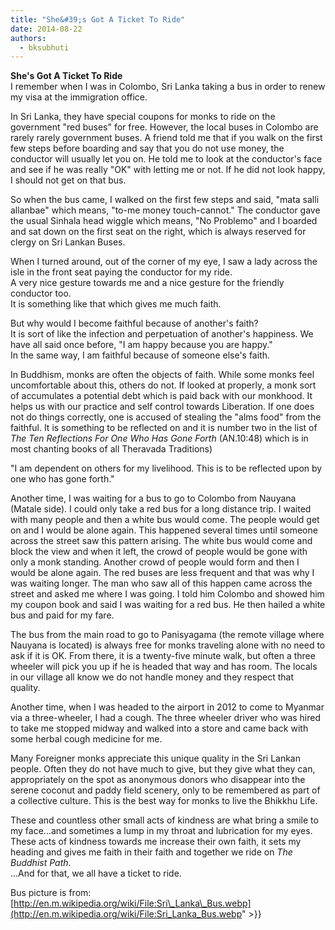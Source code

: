 ```yaml
---
title: "She&#39;s Got A Ticket To Ride"
date: 2014-08-22
authors: 
  - bksubhuti
---
```


**She's Got A Ticket To Ride**  
I remember when I was in Colombo, Sri Lanka taking a bus in order to renew my visa at the immigration office.  
  
In Sri Lanka, they have special coupons for monks to ride on the government "red buses" for free. However, the local buses in Colombo are rarely rarely government buses. A friend told me that if you walk on the first few steps before boarding and say that you do not use money, the conductor will usually let you on. He told me to look at the conductor's face and see if he was really "OK" with letting me or not. If he did not look happy, I should not get on that bus.  
  
So when the bus came, I walked on the first few steps and said, "mata salli allanbae" which means, "to-me money touch-cannot." The conductor gave the usual Sinhala head wiggle which means, "No Problemo" and I boarded and sat down on the first seat on the right, which is always reserved for clergy on Sri Lankan Buses.  
  
When I turned around, out of the corner of my eye, I saw a lady across the isle in the front seat paying the conductor for my ride.  
A very nice gesture towards me and a nice gesture for the friendly conductor too.  
It is something like that which gives me much faith.  
  
But why would I become faithful because of another's faith?  
It is sort of like the infection and perpetuation of another's happiness. We have all said once before, "I am happy because you are happy."  
In the same way, I am faithful because of someone else's faith.  
  
In Buddhism, monks are often the objects of faith. While some monks feel uncomfortable about this, others do not. If looked at properly, a monk sort of accumulates a potential debt which is paid back with our monkhood. It helps us with our practice and self control towards Liberation. If one does not do things correctly, one is accused of stealing the "alms food" from the faithful. It is something to be reflected on and it is number two in the list of  
_The Ten Reflections For One Who Has Gone Forth_ (AN.10:48) which is in most chanting books of all Theravada Traditions)  
  
"I am dependent on others for my livelihood. This is to be reflected upon by one who has gone forth."  
  
Another time, I was waiting for a bus to go to Colombo from Nauyana (Matale side). I could only take a red bus for a long distance trip. I waited with many people and then a white bus would come. The people would get on and I would be alone again. This happened several times until someone across the street saw this pattern arising. The white bus would come and block the view and when it left, the crowd of people would be gone with only a monk standing. Another crowd of people would form and then I would be alone again. The red buses are less frequent and that was why I was waiting longer. The man who saw all of this happen came across the street and asked me where I was going. I told him Colombo and showed him my coupon book and said I was waiting for a red bus. He then hailed a white bus and paid for my fare.  
  
The bus from the main road to go to Panisyagama (the remote village where Nauyana is located) is always free for monks traveling alone with no need to ask if it is OK. From there, it is a twenty-five minute walk, but often a three wheeler will pick you up if he is headed that way and has room. The locals in our village all know we do not handle money and they respect that quality.  
  
Another time, when I was headed to the airport in 2012 to come to Myanmar via a three-wheeler, I had a cough. The three wheeler driver who was hired to take me stopped midway and walked into a store and came back with some herbal cough medicine for me.  
  
Many Foreigner monks appreciate this unique quality in the Sri Lankan people. Often they do not have much to give, but they give what they can, appropriately on the spot as anonymous donors who disappear into the serene coconut and paddy field scenery, only to be remembered as part of a collective culture. This is the best way for monks to live the Bhikkhu Life.  
  
These and countless other small acts of kindness are what bring a smile to my face...and sometimes a lump in my throat and lubrication for my eyes.  
These acts of kindness towards me increase their own faith, it sets my heading and gives me faith in their faith and together we ride on _The Buddhist Path_.  
...And for that, we all have a ticket to ride.  
  
  
Bus picture is from:  
[http://en.m.wikipedia.org/wiki/File:Sri\_Lanka\_Bus.webp](http://en.m.wikipedia.org/wiki/File:Sri_Lanka_Bus.webp" >}}  
  
﻿



